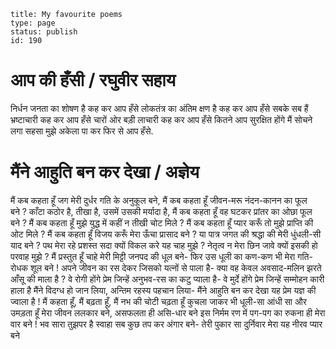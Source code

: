 ~~~~ 
title: My favourite poems
type: page
status: publish
id: 190
~~~~

आप की हँसी / रघुवीर सहाय
========================

निर्धन जनता का शोषण है कह कर आप हँसे लोकतंत्र का अंतिम क्षण है कह कर आप
हँसे सबके सब हैं भ्रष्टाचारी कह कर आप हँसे चारों ओर बड़ी लाचारी कह कर आप
हँसे कितने आप सुरक्षित होंगे मैं सोचने लगा सहसा मुझे अकेला पा कर फिर से
आप हँसे.

मैंने आहुति बन कर देखा / अज्ञेय
===============================

मैं कब कहता हूँ जग मेरी दुर्धर गति के अनुकूल बने, मैं कब कहता हूँ
जीवन-मरू नंदन-कानन का फूल बने ? काँटा कठोर है, तीखा है, उसमें उसकी
मर्यादा है, मैं कब कहता हूँ वह घटकर प्रांतर का ओछा फूल बने ? मैं कब कहता
हूँ मुझे युद्ध में कहीं न तीखी चोट मिले ? मैं कब कहता हूँ प्यार करूँ तो
मुझे प्राप्ति की ओट मिले ? मैं कब कहता हूँ विजय करूँ मेरा ऊँचा प्रासाद
बने ? या पात्र जगत की श्रद्धा की मेरी धुंधली-सी याद बने ? पथ मेरा रहे
प्रशस्त सदा क्यों विकल करे यह चाह मुझे ? नेतृत्व न मेरा छिन जावे क्यों
इसकी हो परवाह मुझे ? मैं प्रस्तुत हूँ चाहे मेरी मिट्टी जनपद की धूल बने-
फिर उस धूली का कण-कण भी मेरा गति-रोधक शूल बने ! अपने जीवन का रस देकर
जिसको यत्नों से पाला है- क्या वह केवल अवसाद-मलिन झरते आँसू की माला है ?
वे रोगी होंगे प्रेम जिन्हें अनुभव-रस का कटु प्याला है- वे मुर्दे होंगे
प्रेम जिन्हें सम्मोहन कारी हाला है मैंने विदग्ध हो जान लिया, अन्तिम
रहस्य पहचान लिया- मैंने आहुति बन कर देखा यह प्रेम यज्ञ की ज्वाला है !
मैं कहता हूँ, मैं बढ़ता हूँ, मैं नभ की चोटी चढ़ता हूँ कुचला जाकर भी
धूली-सा आंधी सा और उमड़ता हूँ मेरा जीवन ललकार बने, असफलता ही असि-धार बने
इस निर्मम रण में पग-पग का रुकना ही मेरा वार बने ! भव सारा तुझपर है
स्वाहा सब कुछ तप कर अंगार बने- तेरी पुकार सा दुर्निवार मेरा यह नीरव
प्यार बने
